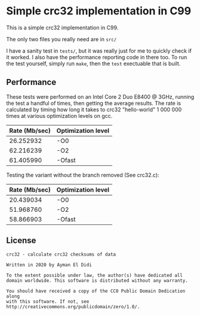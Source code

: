 # Simple crc32 implementation in C99

This is a simple crc32 implementation in C99.

The only two files you really need are in `src/`

I have a sanity test in `tests/`, but it was really just for me to quickly check if it worked.
I also have the performance reporting code in there too.
To run the test yourself, simply run `make`, then the `test` exectuable that is built.

## Performance

These tests were performed on an Intel Core 2 Duo E8400 @ 3GHz, running the test
a handful of times, then getting the average results.
The rate is calculated by timing how long it takes to crc32 "hello-world" 1 000 000 times at various optimization levels on gcc.

| Rate (Mb/sec) | Optimization level |
| ------------- | ------------------ |
| 26.252932     | -O0                |
| 62.216239     | -O2                |
| 61.405990     | -Ofast             |

Testing the variant without the branch removed (See crc32.c):

| Rate (Mb/sec) | Optimization level |
| ------------- | ------------------ |
| 20.439034     | -O0                |
| 51.968760     | -O2                |
| 58.866903     | -Ofast             |

## License

    crc32 - calculate crc32 checksums of data

    Written in 2020 by Ayman El Didi

    To the extent possible under law, the author(s) have dedicated all
    domain worldwide. This software is distributed without any warranty.

    You should have received a copy of the CC0 Public Domain Dedication along
    with this software. If not, see http://creativecommons.org/publicdomain/zero/1.0/.
